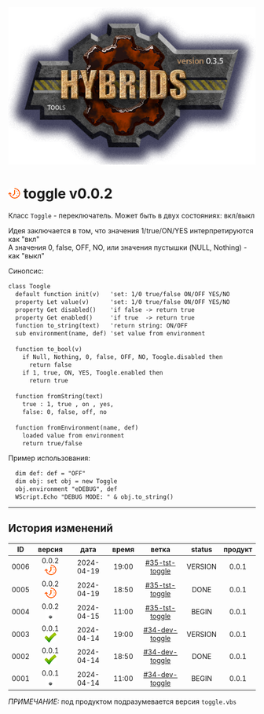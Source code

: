 [![logo](../logo.png)](../docs.md "documentation") 

[M]: ../docs.md        "родитель"
[P]: ../icons/progress.png  "в процессе..."
[S]: ../icons/success.png   "ошибок не обнаружено"
[E]: ../icons/empty.png     "нет данных"

[![P]][M] toggle v0.0.2
=======================
Класс `Toggle` - переключатель.
Может быть в двух состояниях: вкл/выкл  

Идея заключается в том, что значения 1/true/ON/YES интерпретируются как "вкл"  
А значения 0, false, OFF, NO, или значения пустышки (NULL, Nothing) - как "выкл"  

Синопсис:  

```vbs
class Toogle
  default function init(v)   'set: 1/0 true/false ON/OFF YES/NO
  property Let value(v)      'set: 1/0 true/false ON/OFF YES/NO
  property Get disabled()    'if false -> return true
  property Get enabled()     'if true  -> return true
  function to_string(text)   'return string: ON/OFF
  sub environment(name, def) 'set value from environment

  function to_bool(v) 
    if Null, Nothing, 0, false, OFF, NO, Toogle.disabled then 
      return false   
    if 1, true, ON, YES, Toogle.enabled then 
      return true

  function fromString(text)
    true : 1, true , on , yes,
    false: 0, false, off, no

  function fromEnvironment(name, def) 
    loaded value from environment
    return true/false 
```


Пример использования:  

```vbs
  dim def: def = "OFF"
  dim obj: set obj = new Toggle
  obj.environment "eDEBUG", def
  WScript.Echo "DEBUG MODE: " & obj.to_string()
```

--------------------------------------------------------------------------------

История изменений 
-----------------

| **ID** |      версия     |    дата    | время |      ветка       | status  | продукт |  
|:------:|:---------------:|:----------:|:-----:|:----------------:|:-------:|:-------:|  
|  0006  | 0.0.2 [![P]][M] | 2024-04-19 | 19:00 | [#35-tst-toggle] | VERSION |  0.0.1  |  
|  0005  | 0.0.2 [![P]][M] | 2024-04-19 | 18:50 | [#35-tst-toggle] |  DONE   |  0.0.1  |  
|  0004  | 0.0.2 [![E]][M] | 2024-04-15 | 11:00 | [#35-tst-toggle] |  BEGIN  |  0.0.1  |  
|  0003  | 0.0.1 [![S]][M] | 2024-04-14 | 19:00 | [#34-dev-toggle] | VERSION |  0.0.1  |  
|  0002  | 0.0.1 [![S]][M] | 2024-04-14 | 18:50 | [#34-dev-toggle] |  DONE   |  0.0.1  |  
|  0001  | 0.0.1 [![E]][M] | 2024-04-14 | 11:00 | [#34-dev-toggle] |  BEGIN  |  0.0.1  |  

*ПРИМЕЧАНИЕ:* под продуктом подразумевается версия `toggle.vbs`  

[#34-dev-toggle]:  ../history.md#-v034-dev
[#35-tst-toggle]:  ../history.md#-v035-tst
